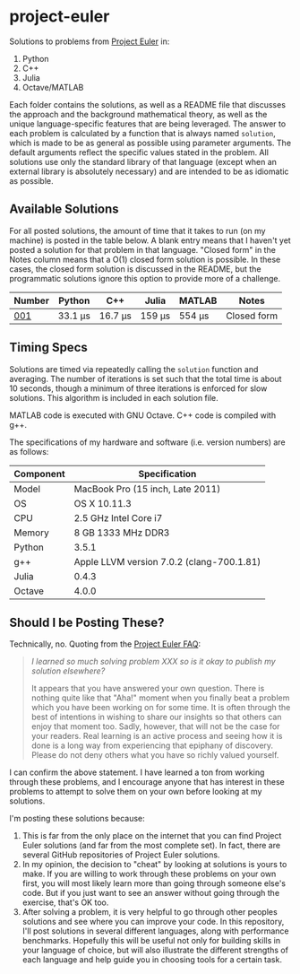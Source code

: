 # project-euler
Solutions to problems from [Project Euler](https://projecteuler.net/) in:

1. Python
2. C++
3. Julia
4. Octave/MATLAB

Each folder contains the solutions, as well as a README file that discusses the approach and the background mathematical theory, as well as the unique language-specific features that are being leveraged. The answer to each problem is calculated by a function that is always named `solution`, which is made to be as general as possible using parameter arguments. The default arguments reflect the specific values stated in the problem. All solutions use only the standard library of that language (except when an external library is absolutely necessary) and are intended to be as idiomatic as possible.

## Available Solutions

For all posted solutions, the amount of time that it takes to run (on my machine) is posted in the table below. A blank entry means that I haven't yet posted a solution for that problem in that language. "Closed form" in the Notes column means that a O(1) closed form solution is possible. In these cases, the closed form solution is discussed in the README, but the programmatic solutions ignore this option to provide more of a challenge.

|Number|Python|C++|Julia|MATLAB|Notes|
|---|---|---|---|---|---|
|[001](https://github.com/thomasbkahn/project-euler/tree/master/001)|33.1 µs|16.7 µs|159 µs|554 µs|Closed form|

## Timing Specs

Solutions are timed via repeatedly calling the `solution` function and averaging. The number of iterations is set such that the total time is about 10 seconds, though a minimum of three iterations is enforced for slow solutions. This algorithm is included in each solution file.

MATLAB code is executed with GNU Octave. C++ code is compiled with g++.

The specifications of my hardware and software (i.e. version numbers) are as follows:

|Component|Specification|
|---|---|
|Model|MacBook Pro (15 inch, Late 2011)|
|OS|OS X 10.11.3|
|CPU|2.5 GHz Intel Core i7|
|Memory|8 GB 1333 MHz DDR3|
|Python|3.5.1|
|g++|Apple LLVM version 7.0.2 (clang-700.1.81)|
|Julia|0.4.3|
|Octave|4.0.0|



## Should I be Posting These?
Technically, no. Quoting from the [Project Euler FAQ](https://projecteuler.net/):

> *I learned so much solving problem XXX so is it okay to publish my solution elsewhere?*
>
> It appears that you have answered your own question. There is nothing quite like that "Aha!" moment when you finally beat a problem which you have been working on for some time. It is often through the best of intentions in wishing to share our insights so that others can enjoy that moment too. Sadly, however, that will not be the case for your readers. Real learning is an active process and seeing how it is done is a long way from experiencing that epiphany of discovery. Please do not deny others what you have so richly valued yourself.

I can confirm the above statement. I have learned a ton from working through these problems, and I encourage anyone that has interest in these problems to attempt to solve them on your own before looking at my solutions.

I'm posting these solutions because:

1. This is far from the only place on the internet that you can find Project Euler solutions (and far from the most complete set). In fact, there are several GitHub repositories of Project Euler solutions.
2. In my opinion, the decision to "cheat" by looking at solutions is yours to make. If you are willing to work through these problems on your own first, you will most likely learn more than going through someone else's code. But if you just want to see an answer without going through the exercise, that's OK too.
3. After solving a problem, it is very helpful to go through other peoples solutions and see where you can improve your code. In this repository, I'll post solutions in several different languages, along with performance benchmarks. Hopefully this will be useful not only for building skills in your language of choice, but will also illustrate the different strengths of each language and help guide you in choosing tools for a certain task.
